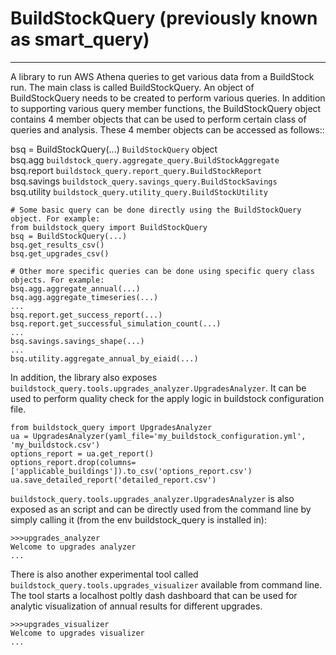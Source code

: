 # BuildStockQuery (previously known as smart_query)
- - - - - - - - -
A library to run AWS Athena queries to get various data from a BuildStock run. The main class is called BuildStockQuery.
An object of BuildStockQuery needs to be created to perform various queries. In addition to supporting various
query member functions, the BuildStockQuery object contains 4 member objects that can be used to perform certain
class of queries and analysis. These 4 member objects can be accessed as follows::

bsq = BuildStockQuery(...)  `BuildStockQuery` object  
bsq.agg  `buildstock_query.aggregate_query.BuildStockAggregate`  
bsq.report  `buildstock_query.report_query.BuildStockReport`  
bsq.savings  `buildstock_query.savings_query.BuildStockSavings`  
bsq.utility  `buildstock_query.utility_query.BuildStockUtility`  

```
# Some basic query can be done directly using the BuildStockQuery object. For example:
from buildstock_query import BuildStockQuery 
bsq = BuildStockQuery(...)
bsq.get_results_csv()
bsq.get_upgrades_csv()

# Other more specific queries can be done using specific query class objects. For example:
bsq.agg.aggregate_annual(...)
bsq.agg.aggregate_timeseries(...)
...
bsq.report.get_success_report(...)
bsq.report.get_successful_simulation_count(...)
...
bsq.savings.savings_shape(...)
...
bsq.utility.aggregate_annual_by_eiaid(...)
```

In addition, the library also exposes `buildstock_query.tools.upgrades_analyzer.UpgradesAnalyzer`. It can be used to
perform quality check for the apply logic in buildstock configuration file.
```
from buildstock_query import UpgradesAnalyzer
ua = UpgradesAnalyzer(yaml_file='my_buildstock_configuration.yml', 'my_buildstock.csv')
options_report = ua.get_report()
options_report.drop(columns=['applicable_buildings']).to_csv('options_report.csv')
ua.save_detailed_report('detailed_report.csv')
```

`buildstock_query.tools.upgrades_analyzer.UpgradesAnalyzer` is also exposed as an script and can be directly used
from the command line by simply calling it (from the env buildstock_query is installed in):
```
>>>upgrades_analyzer
Welcome to upgrades analyzer
...
```

There is also another experimental tool called `buildstock_query.tools.upgrades_visualizer` available from command line.
The tool starts a localhost poltly dash dashboard that can be used for analytic visualization of annual results for
different upgrades.
```
>>>upgrades_visualizer
Welcome to upgrades visualizer
...
```